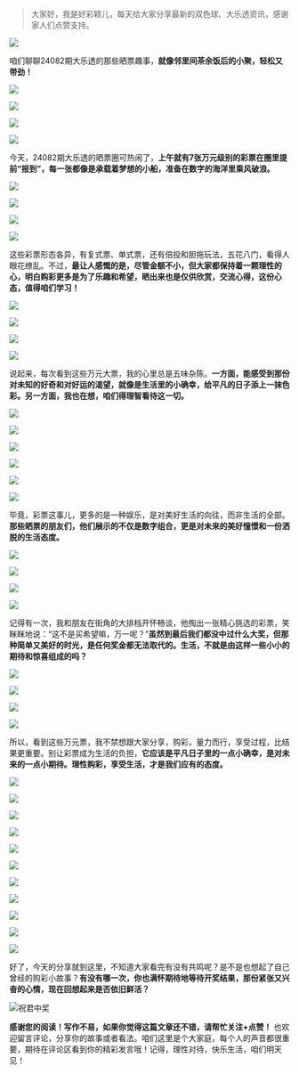 > 大家好，我是好彩颖儿，每天给大家分享最新的双色球、大乐透资讯，感谢家人们点赞支持。

![](https://cdn.jsdelivr.net/gh/wangwenjie1314/PicCDN/2024-7-12/1720763627240-image.png)


咱们聊聊24082期大乐透的那些晒票趣事，**就像邻里间茶余饭后的小聚，轻松又带劲！**


![](https://cdn.jsdelivr.net/gh/wangwenjie1314/PicCDN/2024-7-17/1721186120327-image.png)

![](https://cdn.jsdelivr.net/gh/wangwenjie1314/PicCDN/2024-7-17/1721186135792-image.png)

![](https://cdn.jsdelivr.net/gh/wangwenjie1314/PicCDN/2024-7-17/1721186174194-image.png)


![](https://cdn.jsdelivr.net/gh/wangwenjie1314/PicCDN/2024-7-17/1721186212456-image.png)


今天，24082期大乐透的晒票圈可热闹了，**上午就有7张万元级别的彩票在圈里提前“报到”，每一张都像是承载着梦想的小船，准备在数字的海洋里乘风破浪。**


![](https://cdn.jsdelivr.net/gh/wangwenjie1314/PicCDN/2024-7-17/1721186245182-image.png)


![](https://cdn.jsdelivr.net/gh/wangwenjie1314/PicCDN/2024-7-17/1721186292362-image.png)


![](https://cdn.jsdelivr.net/gh/wangwenjie1314/PicCDN/2024-7-17/1721186327462-image.png)


![](https://cdn.jsdelivr.net/gh/wangwenjie1314/PicCDN/2024-7-17/1721186339175-image.png)


这些彩票形态各异，有复式票、单式票，还有倍投和胆拖玩法，五花八门，看得人眼花缭乱。不过，**最让人感慨的是，尽管金额不小，但大家都保持着一颗理性的心，明白购彩更多是为了乐趣和希望，晒出来也是仅供欣赏，交流心得，这份心态，值得咱们学习！**


![](https://cdn.jsdelivr.net/gh/wangwenjie1314/PicCDN/2024-7-17/1721186378185-image.png)


![](https://cdn.jsdelivr.net/gh/wangwenjie1314/PicCDN/2024-7-17/1721186414661-image.png)


![](https://cdn.jsdelivr.net/gh/wangwenjie1314/PicCDN/2024-7-17/1721186447479-image.png)


![](https://cdn.jsdelivr.net/gh/wangwenjie1314/PicCDN/2024-7-17/1721186477760-image.png)



说起来，每次看到这些万元大票，我的心里总是五味杂陈。**一方面，能感受到那份对未知的好奇和对好运的渴望，就像是生活里的小确幸，给平凡的日子添上一抹色彩。另一方面，我也在想，咱们得理智看待这一切。**


![](https://cdn.jsdelivr.net/gh/wangwenjie1314/PicCDN/2024-7-17/1721186522682-image.png)

![](https://cdn.jsdelivr.net/gh/wangwenjie1314/PicCDN/2024-7-17/1721186513161-image.png)

![](https://cdn.jsdelivr.net/gh/wangwenjie1314/PicCDN/2024-7-17/1721186537921-image.png)

![](https://cdn.jsdelivr.net/gh/wangwenjie1314/PicCDN/2024-7-17/1721186531284-image.png)

![](https://cdn.jsdelivr.net/gh/wangwenjie1314/PicCDN/2024-7-17/1721186567771-image.png)

![](https://cdn.jsdelivr.net/gh/wangwenjie1314/PicCDN/2024-7-17/1721186574680-image.png)


毕竟，彩票这事儿，更多的是一种娱乐，是对美好生活的向往，而非生活的全部。**那些晒票的朋友们，他们展示的不仅是数字组合，更是对未来的美好憧憬和一份洒脱的生活态度。**


![](https://cdn.jsdelivr.net/gh/wangwenjie1314/PicCDN/2024-7-17/1721186641625-image.png)

![](https://cdn.jsdelivr.net/gh/wangwenjie1314/PicCDN/2024-7-17/1721186606777-image.png)


![](https://cdn.jsdelivr.net/gh/wangwenjie1314/PicCDN/2024-7-17/1721186674550-image.png)

![](https://cdn.jsdelivr.net/gh/wangwenjie1314/PicCDN/2024-7-17/1721186683937-image.png)



记得有一次，我和朋友在街角的大排档开怀畅谈，他掏出一张精心挑选的彩票，笑眯眯地说：“这不是买希望嘛，万一呢？”**虽然到最后我们都没中过什么大奖，但那种简单又美好的时光，是任何奖金都无法取代的。生活，不就是由这样一些小小的期待和惊喜组成的吗？**


![](https://cdn.jsdelivr.net/gh/wangwenjie1314/PicCDN/2024-7-17/1721186792525-image.png)

![](https://cdn.jsdelivr.net/gh/wangwenjie1314/PicCDN/2024-7-17/1721186756196-image.png)


![](https://cdn.jsdelivr.net/gh/wangwenjie1314/PicCDN/2024-7-17/1721186864604-image.png)

![](https://cdn.jsdelivr.net/gh/wangwenjie1314/PicCDN/2024-7-17/1721186855705-image.png)


所以，看到这些万元票，我不禁想跟大家分享，购彩，量力而行，享受过程，比结果更重要。别让彩票成为生活的负担，**它应该是平凡日子里的一点小确幸，是对未来的一点小期待。理性购彩，享受生活，才是我们应有的态度。**


![](https://cdn.jsdelivr.net/gh/wangwenjie1314/PicCDN/2024-7-17/1721186910445-image.png)

![](https://cdn.jsdelivr.net/gh/wangwenjie1314/PicCDN/2024-7-17/1721186876452-image.png)


![](https://cdn.jsdelivr.net/gh/wangwenjie1314/PicCDN/2024-7-17/1721186973879-image.png)


![](https://cdn.jsdelivr.net/gh/wangwenjie1314/PicCDN/2024-7-17/1721187017632-image.png)


![](https://cdn.jsdelivr.net/gh/wangwenjie1314/PicCDN/2024-7-17/1721187057788-image.png)

![](https://cdn.jsdelivr.net/gh/wangwenjie1314/PicCDN/2024-7-17/1721187025730-image.png)


![](https://cdn.jsdelivr.net/gh/wangwenjie1314/PicCDN/2024-7-17/1721187066537-image.png)


![](https://cdn.jsdelivr.net/gh/wangwenjie1314/PicCDN/2024-7-17/1721187134245-image.png)


![](https://cdn.jsdelivr.net/gh/wangwenjie1314/PicCDN/2024-7-17/1721187179942-image.png)

![](https://cdn.jsdelivr.net/gh/wangwenjie1314/PicCDN/2024-7-17/1721187191732-image.png)


![](https://cdn.jsdelivr.net/gh/wangwenjie1314/PicCDN/2024-7-17/1721187231696-image.png)


好了，今天的分享就到这里，不知道大家看完有没有共鸣呢？是不是也想起了自己曾经的购彩小故事？**有没有哪一次，你也满怀期待地等待开奖结果，那份紧张又兴奋的心情，现在回想起来是否依旧鲜活？**


![祝君中奖](https://cdn.jsdelivr.net/gh/wangwenjie1314/PicCDN/2024-7-17/1721188221579-image.png)


**感谢您的阅读！写作不易，如果你觉得这篇文章还不错，请帮忙关注+点赞！** 也欢迎留言评论，分享你的故事或者看法。咱们这里是个大家庭，每个人的声音都很重要，期待在评论区看到你的精彩发言哦！记得，理性对待，快乐生活，咱们明天见！